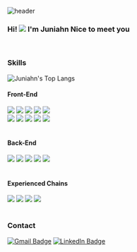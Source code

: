 ![header](https://capsule-render.vercel.app/api?type=waving&color=dcd0fe&height=150&section=header&text=Philippians%204:13&fontSize=50&animation=fadeIn&fontColor=d29399)
### Hi! ![](https://user-images.githubusercontent.com/18350557/176309783-0785949b-9127-417c-8b55-ab5a4333674e.gif) I'm Juniahn Nice to meet you
<br />

### Skills
![Juniahn's Top Langs](https://github-readme-stats.vercel.app/api/top-langs/?username=juniahn-dev&layout=compact&theme=tokyonight)

#### Front-End
<div align="center">
  <div align="left">
    <img src="https://img.shields.io/badge/HTML-d00000?style=plastic&logo=HTML5&logoColor=white" />
    <img src="https://img.shields.io/badge/CSS-1a759f?style=plastic&logo=CSS3&logoColor=white" />
    <img src="https://img.shields.io/badge/JavaScript-ffb13b?style=plastic&logo=javascript&logoColor=white" />
    <img src="https://img.shields.io/badge/TypeScript-3178C6?style=plastic&logo=Typescript&logoColor=white" />
    <img src="https://img.shields.io/badge/Pug-a86554?style=plastic&logo=Pug&logoColor=white" />
  </div>
  <div align="left">
    <img src="https://img.shields.io/badge/React-61dafb?style=plastic&logo=React&logoColor=white" />
    <img src="https://img.shields.io/badge/Next.js-000000?style=plastic&logo=Next.js&logoColor=white" />
    <img src="https://img.shields.io/badge/styled components-db7093?style=plastic&logo=styled-components&logoColor=white" />
    <img src="https://img.shields.io/badge/Redux-764abc?style=plastic&logo=Redux&logoColor=white" />
    <img src="https://img.shields.io/badge/Recoil-ffaf24?style=plastic&logoColor=white" />
  </div>
</div>

<br />

#### Back-End
<div align="center">
  <div align="left">
    <img src="https://img.shields.io/badge/NestJS-e92744?style=plastic&logo=nestjs&logoColor=white" />
    <img src="https://img.shields.io/badge/MySQL-3e6d93?style=plastic&logo=MySQL&logoColor=white" />
    <img src="https://img.shields.io/badge/Docker-1d63ec?style=plastic&logo=Docker&logoColor=white" />
    <img src="https://img.shields.io/badge/Elasticsearch-f7bf12?style=plastic&logo=Elastic&logoColor=white" />
    <img src="https://img.shields.io/badge/Linux-333333?style=plastic&logo=Linux&logoColor=white" />
  </div>
</div>

<br />

#### Experienced Chains
<div align="center">
  <div align="left">
    <img src="https://img.shields.io/badge/ETHEREUM-bbbbbb?style=plastic" />
    <img src="https://img.shields.io/badge/COSMOS-9c6cff?style=plastic" />
    <img src="https://img.shields.io/badge/APTOS-333333?style=plastic" />
    <img src="https://img.shields.io/badge/SUI-037eed?style=plastic" />
  </div>
</div>

<br />

### Contact
[![Gmail Badge](https://img.shields.io/badge/Gmail-d14836?style=plastic&logo=Gmail&logoColor=white&link=mailto:gud0415@gmail.com)](mailto:gud0415@gmail.com)
[![LinkedIn Badge](https://img.shields.io/badge/LinkedIn-0a66c2?style=plastic&logo=LinkedIn)](https://www.linkedin.com/in/jun-hyoung-lee-66759621a/)
